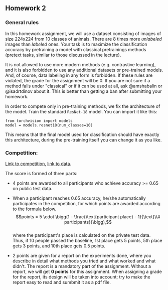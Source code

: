 ## Homework 2

### General rules
In this homework assignment, we will use a dataset consisting of images of size 224x224 from 10 classes of animals. There are 8 times more _unlabeled_ images than _labeled_ ones. Your task is to maximize the classification accuracy by pretraining a model with classical pretrainings methods (pretext tasks, similar to those discussed in the lecture). 

It is not allowed to use more modern methods (e.g. contrastive learning), and it is also forbidden to use any additional datasets or pre-trained models. And, of course, data labeling in any form is forbidden. If these rules are violated, the grade for the assignment will be 0. If you are not sure if a method falls under "classical" or if it can be used at all, ask @amshabalin or @isadrtdinov about it. This is better than getting a ban after submitting your homework.

In order to compete only in pre-training methods, we fix the architecture of the model. Train the standard `ResNet-18` model. You can import it like this:

```
from torchvision import models
model = models.resnet18(num_classes=10)
```

This means that the final model used for classification should have exactly this architecture, during the pre-training itself you can change it as you like.


### Competition:
[Link to competition](https://www.kaggle.com/competitions/lsdl-hw-2/), [link to data](https://bitly.com/98K8eH).

The score is formed of three parts:
* 4 points are awarded to all participants who achieve accuracy >= 0.65 on public test data.
* When a participant reaches 0.65 accuracy, he/she automatically participates in the competition, for which points are awarded according to the formula below.   
  $$points = 5 \cdot \bigg(1 - \frac{\text{participant place} - 1}{\text{\\# participants}}\bigg),$$   
where the participant's place is calculated on the private test data. Thus, if 10 people passed the baseline, 1st place gets 5 points, 5th place gets 3 points, and 10th place gets 0.5 points.

* 2 points are given for a report on the experiments done, where you describe in detail what methods you tried and what worked and what didn't. The report is a mandatory part of the assignment. Without a report, we will get __0 points__ for this assignment. When assigning a grade for the report, its design will be taken into account; try to make the report easy to read and sumbmit it as a pdf file.
